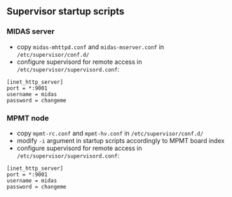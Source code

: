 ## Supervisor startup scripts

### MIDAS server

- copy `midas-mhttpd.conf` and `midas-mserver.conf` in `/etc/supervisor/conf.d/`
- configure supervisord for remote access in `/etc/supervisor/supervisord.conf`:
```
[inet_http_server]
port = *:9001
username = midas
password = changeme
```

### MPMT node

- copy `mpmt-rc.conf` and `mpmt-hv.conf` in `/etc/supervisor/conf.d/`
- modify `-i` argument in startup scripts accordingly to MPMT board index
- configure supervisord for remote access in `/etc/supervisor/supervisord.conf`:
```
[inet_http_server]
port = *:9001
username = midas
password = changeme
```
